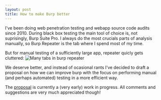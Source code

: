 ```yaml
---
layout: post
title: How to make Burp better
---
```


I've been doing web penetration testing and webapp source code audits since 2010.
During black box testing the main tool of choice is, not suprisingly, Burp Suite Pro.
I always do the most crucials parts of analysis manually, so Burp Repeater is the tab where I spend most of my time.

But for manual testing of a sufficiently large app, repeater quicly gets cluttered:
![Many tabs in burp repeater][repeater_madness]

We deserve better, and instead of ocasional rants I've decided to draft a proposal on how we can improve burp with the focus on performing manual (and perhaps automated) testing in a more efficient way. 

The [proposal](/better-burp) is currently a (very early) work in progress. All comments and suggestions are very much appreciated though!

[repeater_madness]: https://pbs.twimg.com/media/BL7ItRBCcAELYAj.png
